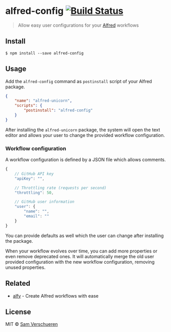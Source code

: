 # alfred-config [![Build Status](https://travis-ci.org/SamVerschueren/alfred-config.svg?branch=master)](https://travis-ci.org/SamVerschueren/alfred-config)

> Allow easy user configurations for your [Alfred](https://www.alfredapp.com/) workflows


## Install

```
$ npm install --save alfred-config
```


## Usage

Add the `alfred-config` command as `postinstall` script of your Alfred package.

```json
{
	"name": "alfred-unicorn",
	"scripts": {
		"postinstall": "alfred-config"
	}
}
```

After installing the `alfred-unicorn` package, the system will open the text editor and allows your user to change the provided workflow configuration.

### Workflow configuration

A workflow configuration is defined by a JSON file which allows comments.

```js
{
	// GitHub API key
	"apiKey": "",

	// Throttling rate (requests per second)
	"throttling": 50,

	// GitHub user information
	"user": {
		"name": "",
		"email": ""
	}
}
```

You can provide defaults as well which the user can change after installing the package.

When your workflow evolves over time, you can add more properties or even remove deprecated ones. It will automatically merge the old user provided configuration with the new workflow configuration, removing unused properties.


## Related

- [alfy](https://github.com/sindresorhus/alfy) - Create Alfred workflows with ease


## License

MIT © [Sam Verschueren](https://github.com/SamVerschueren)
